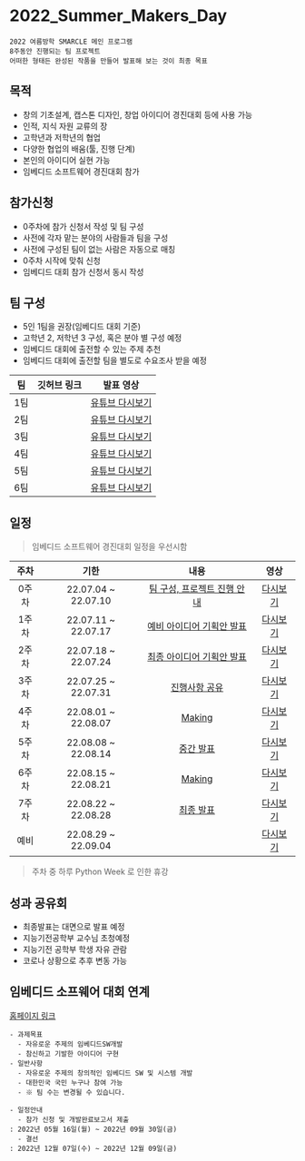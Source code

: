 # 2022_Summer_Makers_Day
~~~
2022 여름방학 SMARCLE 메인 프로그램
8주동안 진행되는 팀 프로젝트
어떠한 형태든 완성된 작품을 만들어 발표해 보는 것이 최종 목표
~~~

## 목적
- 창의 기초설계, 캡스톤 디자인, 창업 아이디어 경진대회 등에 사용 가능
- 인적, 지식 자원 교류의 장
- 고학년과 저학년의 협업
- 다양한 협업의 배움(툴, 진행 단계)
- 본인의 아이디어 실현 가능
- 임베디드 소프트웨어 경진대회 참가

## 참가신청
- 0주차에 참가 신청서 작성 및 팀 구성
- 사전에 각자 맡는 분야의 사람들과 팀을 구성
- 사전에 구성된 팀이 없는 사람은 자동으로 매칭
- 0주차 시작에 맞춰 신청
- 임베디드 대회 참가 신청서 동시 작성

## 팀 구성
- 5인 1팀을 권장(임베디드 대회 기준)
- 고학년 2, 저학년 3 구성, 혹은 분야 별 구성 예정     
- 임베디드 대회에 출전할 수 있는 주제 추천
- 임베디드 대회에 출전할 팀을 별도로 수요조사 받을 예정

|팀|깃허브 링크|발표 영상|
|:---:|:---:|:---:|
|1팀|[]()|[유튜브 다시보기]()|
|2팀|[]()|[유튜브 다시보기]()|
|3팀|[]()|[유튜브 다시보기]()|
|4팀|[]()|[유튜브 다시보기]()|
|5팀|[]()|[유튜브 다시보기]()|
|6팀|[]()|[유튜브 다시보기]()|

## 일정

> 임베디드 소프트웨어 경진대회 일정을 우선시함

|주차|기한|내용|영상|
|:---:|:---:|:---:|:---:|
0주차|22.07.04 ~ 22.07.10|[팀 구성, 프로젝트 진행 안내]()|[다시보기]()|
1주차|22.07.11 ~ 22.07.17|[예비 아이디어 기획안 발표]()|[다시보기]()|
2주차|22.07.18 ~ 22.07.24|[최종 아이디어 기획안 발표]()|[다시보기]()|
3주차|22.07.25 ~ 22.07.31|[진행사항 공유]()|[다시보기]()|
4주차|22.08.01 ~ 22.08.07|[Making]()|[다시보기]()|
5주차|22.08.08 ~ 22.08.14|[중간 발표]()|[다시보기]()|
6주차|22.08.15 ~ 22.08.21|[Making]()|[다시보기]()|
7주차|22.08.22 ~ 22.08.28|[최종 발표]()|[다시보기]()|
예비|22.08.29 ~ 22.09.04|[]()|[다시보기]()|

> 주차 중 하루 Python Week 로 인한 휴강

## 성과 공유회
- 최종발표는 대면으로 발표 예정
- 지능기전공학부 교수님 초청예정
- 지능기전 공학부 학생 자유 관람
- 코로나 상황으로 추후 변동 가능

## 임베디드 소프웨어 대회 연계
[홈페이지 링크](https://www.eswcontest.or.kr/competition/free.php)
~~~
- 과제목표
  - 자유로운 주제의 임베디드SW개발
  - 참신하고 기발한 아이디어 구현
- 일반사항
  - 자유로운 주제의 창의적인 임베디드 SW 및 시스템 개발
  - 대한민국 국민 누구나 참여 가능
  - ※ 팀 수는 변경될 수 있습니다.

- 일정안내
  - 참가 신청 및 개발완료보고서 제출
: 2022년 05월 16일(월) ~ 2022년 09월 30일(금)
  - 결선
: 2022년 12월 07일(수) ~ 2022년 12월 09일(금)
~~~
